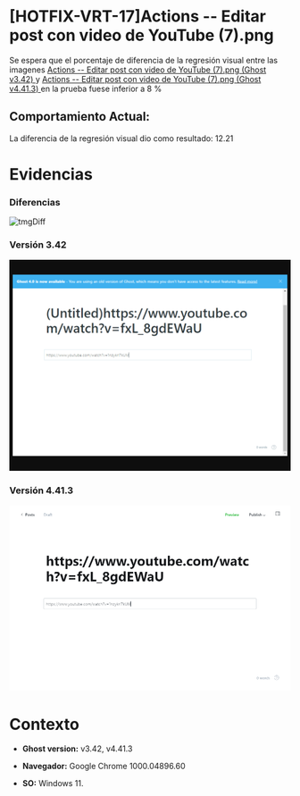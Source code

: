 # [HOTFIX-VRT-17]Actions -- Editar post con video de YouTube (7).png

Se espera que el porcentaje de diferencia de la regresión visual entre las imagenes [Actions -- Editar post con video de YouTube (7).png (Ghost v3.42) ](https://raw.githubusercontent.com/j-albarracin-uniandes/pruebas-automatizadas/master/pruebas/backstopjs/backstop_data/bitmaps_reference/backstop_default_Actions_--_Editar_post_con_video_de_YouTube_7png_0_document_1_tablet.png) y [Actions -- Editar post con video de YouTube (7).png (Ghost v4.41.3) ](https://raw.githubusercontent.com/j-albarracin-uniandes/pruebas-automatizadas/master/pruebas/backstopjs/v4/Actions%20--%20Editar%20post%20con%20video%20de%20YouTube%20(7).png)  en la prueba fuese inferior a 8 %

## Comportamiento Actual:

La diferencia de la regresión visual dio como resultado: 12.21

# Evidencias

### Diferencias 

![tmgDiff](https://raw.githubusercontent.com/j-albarracin-uniandes/pruebas-automatizadas/master/pruebas/backstopjs/backstop_data/bitmaps_test/20220513-141203/failed_diff_backstop_default_Actions_--_Editar_post_con_video_de_YouTube_7png_0_document_1_tablet.png)

### Versión 3.42

![imgV3](https://raw.githubusercontent.com/j-albarracin-uniandes/pruebas-automatizadas/master/pruebas/backstopjs/backstop_data/bitmaps_reference/backstop_default_Actions_--_Editar_post_con_video_de_YouTube_7png_0_document_1_tablet.png)

### Versión 4.41.3

![imgV4](https://raw.githubusercontent.com/j-albarracin-uniandes/pruebas-automatizadas/master/pruebas/backstopjs/v4/Actions%20--%20Editar%20post%20con%20video%20de%20YouTube%20(7).png)

# Contexto

+ **Ghost version:** v3.42, v4.41.3

+ **Navegador:** Google Chrome 1000.04896.60

+ **SO:** Windows 11.

